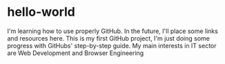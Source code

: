# hello-world
I'm learning how to use properly GitHub. In the future, I'll place some links and resources here.
This is my first GitHub project, I'm just doing some progress with GitHubs' step-by-step guide.
My main interests in IT sector are Web Development and Browser Engineering 
